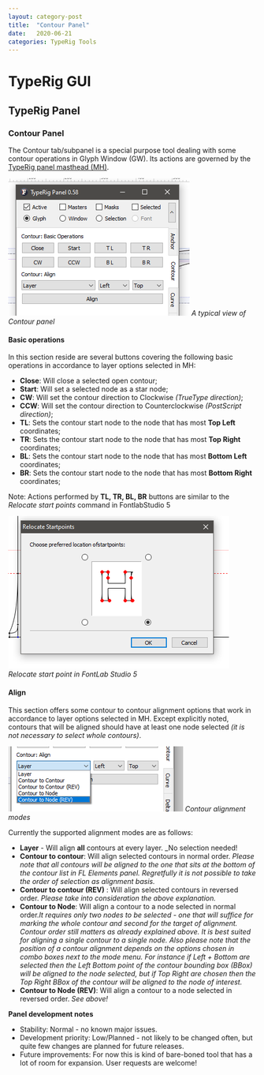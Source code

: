 ```yaml
---
layout: category-post
title:  "Contour Panel"
date:   2020-06-21
categories: TypeRig Tools
---
```


# TypeRig GUI 

## TypeRig Panel

### Contour Panel
The Contour tab/subpanel is a special purpose tool dealing with some contour operations in Glyph Window (GW). Its actions are governed by the [TypeRig panel masthead (MH)](https://kateliev.github.io/TypeRig/Docs/GUI/TR-Panel-Basics).

![](./img/TR-Contour-Panel-00.png)
_A typical view of Contour panel_

#### Basic operations
In this section reside are several buttons covering the following basic operations in accordance to layer options selected in MH:
- **Close**: Will close a selected open contour;
- **Start**: Will set a selected node as a star node;
- **CW**: Will set the contour direction to Clockwise _(TrueType direction)_;
- **CCW**: Will set the contour direction to Counterclockwise _(PostScript direction)_;
- **TL**: Sets the contour start node to the node that has most **Top Left** coordinates;
- **TR**: Sets the contour start node to the node that has most **Top Right** coordinates;
- **BL**: Sets the contour start node to the node that has most **Bottom Left** coordinates;
- **BR**: Sets the contour start node to the node that has most **Bottom Right** coordinates;

Note: Actions performed by **TL, TR, BL, BR** buttons are similar to the _Relocate start points_ command in FontlabStudio 5

![](./img/TR-Contour-Panel-03.png)
_Relocate start point in FontLab Studio 5_

#### Align

This section offers some contour to contour alignment options that work in accordance to layer options selected in MH. Except explicitly noted, contours that will be aligned should have at least one node selected _(it is not necessary to select whole contours)_. 

![](./img/TR-Contour-Panel-01.png)
_Contour alignment modes_

Currently the supported alignment modes  are as follows:
- **Layer** - Will align **all** contours at every layer. _No selection needed!
- **Contour to contour**: Will align selected contours in normal order. _Please note that all contours will be aligned to the one that sits at the bottom of the contour list in FL Elements panel. Regretfully it is not possible to take the order of selection as alignment basis._
- **Contour to contour (REV)** : Will align selected contours in reversed order. _Please take into consideration the above explanation._
- **Contour to Node**: Will align a contour to a node selected in normal order._It requires only two nodes to be selected - one that will suffice for marking the whole contour and second for the target of alignment. Contour order still matters as already explained above. It is best suited for aligning a single  contour to a single node. Also please note that the position of a contour alignment depends on the options chosen in combo boxes next to the mode menu. For instance if Left + Bottom are selected then the Left Bottom point of the contour bounding box (BBox) will be aligned to the node selected, but if Top Right are chosen then the Top Right BBox of the contour will be aligned to the node of interest._
- **Contour to Node (REV)**: Will align a contour to a node selected in reversed order. _See above!_

**Panel development notes**
- Stability: Normal - no known major issues.
- Development priority: Low/Planned - not likely to be changed often, but quite few changes are planned for future releases.
- Future improvements: For now this is kind of bare-boned tool that has a lot of room for expansion. User requests are welcome!
